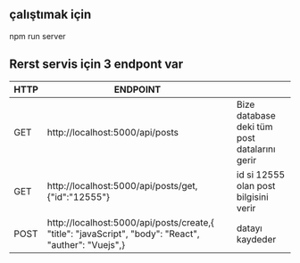 ## çalıştımak için 
npm run server
## Rerst servis için 3 endpont var

| HTTP | ENDPOINT  |   |   
| ---  |---|---|
|  GET | http://localhost:5000/api/posts   |  Bize database deki tüm post datalarını gerir | 
|  GET | http://localhost:5000/api/posts/get,{"id":"12555"} | id si 12555 olan post bilgisini verir  |   |   |
|  POST| http://localhost:5000/api/posts/create,{ "title": "javaScript", "body": "React", "auther": "Vuejs",} | datayı kaydeder  |  